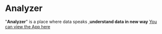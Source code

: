 # Analyzer
"**Analyzer**" is a place where data speaks ,**understand data in new way**
[You can view the App here](https://share.streamlit.io/mishragopi/analyzer/main/app.py)
